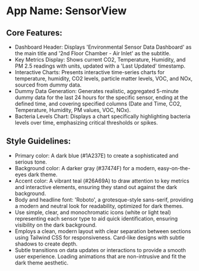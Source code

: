 # **App Name**: SensorView

## Core Features:

- Dashboard Header: Displays 'Environmental Sensor Data Dashboard' as the main title and '2nd Floor Chamber - Air Inlet' as the subtitle.
- Key Metrics Display: Shows current CO2, Temperature, Humidity, and PM 2.5 readings with units, updated with a 'Last Updated' timestamp.
- Interactive Charts: Presents interactive time-series charts for temperature, humidity, CO2 levels, particle matter levels, VOC, and NOx, sourced from dummy data.
- Dummy Data Generation: Generates realistic, aggregated 5-minute dummy data for the last 24 hours for the specific sensor, ending at the defined time, and covering specified columns (Date and Time, CO2, Temperature, Humidity, PM values, VOC, NOx).
- Bacteria Levels Chart: Displays a chart specifically highlighting bacteria levels over time, emphasizing critical thresholds or spikes.

## Style Guidelines:

- Primary color: A dark blue (#1A237E) to create a sophisticated and serious tone.
- Background color: A darker gray (#37474F) for a modern, easy-on-the-eyes dark theme.
- Accent color: A vibrant teal (#26A69A) to draw attention to key metrics and interactive elements, ensuring they stand out against the dark background.
- Body and headline font: 'Roboto', a grotesque-style sans-serif, providing a modern and neutral look for readability, optimized for dark themes.
- Use simple, clear, and monochromatic icons (white or light teal) representing each sensor type to aid quick identification, ensuring visibility on the dark background.
- Employs a clean, modern layout with clear separation between sections using Tailwind CSS for responsiveness. Card-like designs with subtle shadows to create depth.
- Subtle transitions on data updates or interactions to provide a smooth user experience. Loading animations that are non-intrusive and fit the dark theme aesthetic.